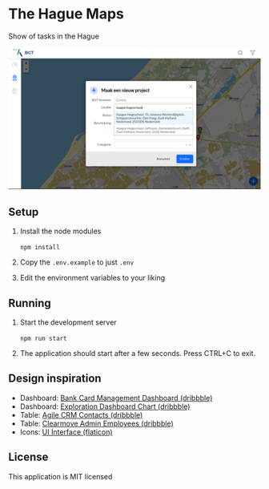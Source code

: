 # The Hague Maps

Show of tasks in the Hague

![screenshot](public/screenshot.png?raw=true)

## Setup

1. Install the node modules

   `npm install`

2. Copy the `.env.example` to just `.env`

3. Edit the environment variables to your liking

## Running

1. Start the development server

   `npm run start`

2. The application should start after a few seconds. Press CTRL+C to exit.

## Design inspiration

- Dashboard: [Bank Card Management Dashboard (dribbble)](https://dribbble.com/shots/4265063-Bank-ard-Management-Dashboard/)
- Dashboard: [Exploration Dashboard Chart (dribbble)](https://dribbble.com/shots/2814328--Exploration-Dashboard-Chart)
- Table: [Agile CRM Contacts (dribbble)](https://dribbble.com/shots/3141791-Agile-CRM-Contacts)
- Table: [Clearmove Admin Employees (dribbble)](https://dribbble.com/shots/3147004-Clearmove-Admin-Employees)
- Icons: [UI Interface (flaticon)](https://www.flaticon.com/packs/ui-interface-25?group_id=1)

## License

This application is MIT licensed

